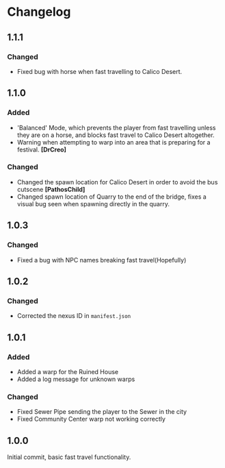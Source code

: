 # Changelog
## 1.1.1
### Changed
- Fixed bug with horse when fast travelling to Calico Desert.

## 1.1.0
### Added
- 'Balanced' Mode, which prevents the player from fast travelling unless they are on a horse, and blocks fast travel to Calico Desert altogether.
- Warning when attempting to warp into an area that is preparing for a festival. **[DrCreo]**

### Changed
- Changed the spawn location for Calico Desert in order to avoid the bus cutscene **[PathosChild]**
- Changed spawn location of Quarry to the end of the bridge, fixes a visual bug seen when spawning directly in the quarry.

## 1.0.3
### Changed
- Fixed a bug with NPC names breaking fast travel(Hopefully)

## 1.0.2
### Changed
- Corrected the nexus ID in ``manifest.json``

## 1.0.1
### Added
- Added a warp for the Ruined House
- Added a log message for unknown warps

### Changed
- Fixed Sewer Pipe sending the player to the Sewer in the city
- Fixed Community Center warp not working correctly

## 1.0.0
Initial commit, basic fast travel functionality.
